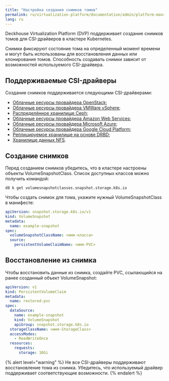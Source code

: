```yaml
---
title: "Настройка создания снимков томов"
permalink: ru/virtualization-platform/documentation/admin/platform-management/storage/snapshot-controller.html
lang: ru
---
```


Deckhouse Virtualization Platform (DVP) поддерживает создание снимков томов для CSI-драйверов в кластере Kubernetes.

Снимки фиксируют состояние тома на определенный момент времени и могут быть использованы для восстановления данных или клонирования томов. Способность создавать снимки зависит от возможностей используемого CSI-драйвера.

## Поддерживаемые CSI-драйверы

Создание снимков поддерживается следующими CSI-драйверами:

- [Облачные ресурсы провайдера OpenStack](/modules/cloud-provider-openstack/);
- [Облачные ресурсы провайдера VMWare vSphere](/modules/cloud-provider-vsphere/);
- [Распределённое хранилище Ceph](../storage/external/ceph.html);
- [Облачные ресурсы провайдера Amazon Web Services](/modules/cloud-provider-aws/);
- [Облачные ресурсы провайдера Microsoft Azure](/modules/cloud-provider-azure/);
- [Облачные ресурсы провайдера Google Cloud Platform](/modules/cloud-provider-gcp/);
- [Реплицируемое хранилище на основе DRBD](../storage/sds/lvm-replicated.html);
- [Хранилище данных NFS](../storage/external/nfs.html).

## Создание снимков

Перед созданием снимков убедитесь, что в кластере настроены объекты VolumeSnapshotClass. Список доступных классов можно получить командой:

```shell
d8 k get volumesnapshotclasses.snapshot.storage.k8s.io
```

Чтобы создать снимок для тома, укажите нужный VolumeSnapshotClass в манифесте:

```yaml
apiVersion: snapshot.storage.k8s.io/v1
kind: VolumeSnapshot
metadata:
  name: example-snapshot
spec:
  volumeSnapshotClassName: <имя-класса>
  source:
    persistentVolumeClaimName: <имя-PVC>
```

## Восстановление из снимка

Чтобы восстановить данные из снимка, создайте PVC, ссылающийся на ранее созданный объект VolumeSnapshot:

```yaml
apiVersion: v1
kind: PersistentVolumeClaim
metadata:
  name: restored-pvc
spec:
  dataSource:
    name: example-snapshot
    kind: VolumeSnapshot
    apiGroup: snapshot.storage.k8s.io
  storageClassName: <имя-StorageClass>
  accessModes:
    - ReadWriteOnce
  resources:
    requests:
      storage: 10Gi
```

{% alert level="warning" %}
Не все CSI-драйверы поддерживают восстановление тома из снимка. Убедитесь, что используемый драйвер поддерживает соответствующие возможности.
{% endalert %}
